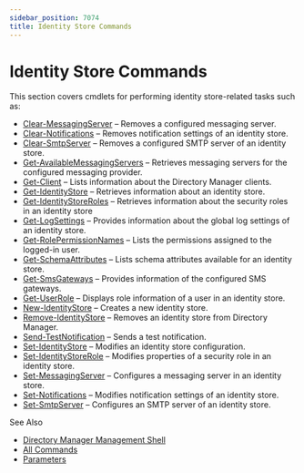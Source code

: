 ```yaml
---
sidebar_position: 7074
title: Identity Store Commands
---
```


# Identity Store Commands

This section covers cmdlets for performing identity store-related tasks such as:

* [Clear-MessagingServer](ClearMessagingServer "Clear-MessagingServer") – Removes a configured messaging server.
* [Clear-Notifications](ClearNotifications "Clear-Notifications") – Removes notification settings of an identity store.
* [Clear-SmtpServer](ClearSmtpServer "Clear-SmtpServer") – Removes a configured SMTP server of an identity store.
* [Get-AvailableMessagingServers](GetAvailableMessagingServers "Get-AvailableMessagingServers") – Retrieves messaging servers for the configured messaging provider.
* [Get-Client](GetClient "Get-Client") – Lists information about the Directory Manager clients.
* [Get-IdentityStore](GetIdentityStore "Get-IdentityStore") – Retrieves information about an identity store.
* [Get-IdentityStoreRoles](GetIdentityStoreRoles "Get-IdentityStoreRoles") – Retrieves information about the security roles in an identity store
* [Get-LogSettings](GetLogSettings "Get-LogSettings") – Provides information about the global log settings of an identity store.
* [Get-RolePermissionNames](GetRolePermissionNames "Get-RolePermissionNames") – Lists the permissions assigned to the logged-in user.
* [Get-SchemaAttributes](GetSchemaAttributes "Get-SchemaAttributes") – Lists schema attributes available for an identity store.
* [Get-SmsGateways](GetSmsGateways "Get-SmsGateways") – Provides information of the configured SMS gateways.
* [Get-UserRole](GetUserRole "Get-UserRole") – Displays role information of a user in an identity store.
* [New-IdentityStore](NewIdentityStore "New-IdentityStore") – Creates a new identity store.
* [Remove-IdentityStore](RemoveIdentityStore "Remove-IdentityStore") – Removes an identity store from Directory Manager.
* [Send-TestNotification](SendTestNotification "Send-TestNotification") – Sends a test notification.
* [Set-IdentityStore](SetIdentityStore "Set-IdentityStore") – Modifies an identity store configuration.
* [Set-IdentityStoreRole](SetIdentityStoreRole "Set-IdentityStoreRole") – Modifies properties of a security role in an identity store.
* [Set-MessagingServer](SetMessagingServer "Set-MessagingServer") – Configures a messaging server in an identity store.
* [Set-Notifications](SetNotifications "Set-Notifications") – Modifies notification settings of an identity store.
* [Set-SmtpServer](SetSmtpServer "Set-SmtpServer") – Configures an SMTP server of an identity store.

See Also

* [Directory Manager Management Shell](../Overview "GroupID Management Shell")
* [All Commands](../Commands "All Commands")
* [Parameters](../Parameters/Parameters "Parameters")